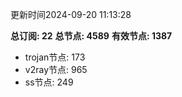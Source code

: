 更新时间2024-09-20 11:13:28

**总订阅: 22**
**总节点: 4589**
**有效节点: 1387**
- trojan节点: 173
- v2ray节点: 965
- ss节点: 249
